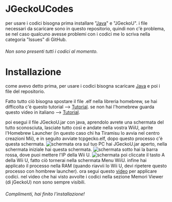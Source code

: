 # JGeckoUCodes

per usare i codici bisogna prima installare "[Java](https://www.java.com/it/download/manual.jsp)" e "JGeckoU".
i file necessari da scaricare sono in questo repositorio, quindi non c'è problema, se nel caso qualcuno avesse problemi con i codici me lo scriva nella categoria "Issues" di GitHub.

###### Non sono presenti tutti i codici al momento.



# Installazione

come avevo detto prima, per usare i codici bisogna scaricare [Java](https://www.java.com/it/download/manual.jsp) e poi i file del repositorio.

Fatto tutto ciò bisogna spostare il file .elf nella libreria homebrew, se hai difficolta c'è questo tutorial --> [Tutorial](https://youtu.be/PenJ_to-NFo).
se non hai l'homebrew guarda questo video in italiano --> [Tutorial](https://youtu.be/ea199ICek7A).

poi esegui il file JGeckoU.jar con java, aprendolo avrete una schermata del tutto sconosciuta, lasciate tutto così e andate nella vostra WiiU, aprite l'Homebrew Launcher (in questo caso chi ha Tiramisu lo avvia nel centro creazioni Mii), e in seguito avviate tcpgecko.elf, dopo questo processo c'è questa schermata. ![schermata](https://i.ibb.co/7kMcTX8/Schermata-2022-03-03-alle-19-55-48.png)
ora sul tuo PC hai JGeckoU.jar aperto, nella schermata iniziale hai questa schermata. ![schermata](https://i.ibb.co/yy6nd9D/Schermata-2022-03-03-alle-21-01-43.png) 
sotto hai la barra rossa, dove puoi mettere l'IP della Wii U. ![schermata](https://i.ibb.co/kX3t53C/Schermata-2022-03-03-alle-19-55-48.png) poi cliccate il tasto A della Wii U, fatto ciò tornerai nella schermata Menu WiiU.
infine hai applicato il processo nella RAM (quando riavvii lo Wii U, devi ripetere questo processo con hombrew launcher).
ora segui questo [video](https://youtu.be/Gy_uFg2mrOk?t=128) per applicare codici.
nel video che hai visto avvolte i codici nella sezione Memori Viewer (di jGeckoU) non sono sempre visibili.

###### Complimenti, hai finito l'installazione!
